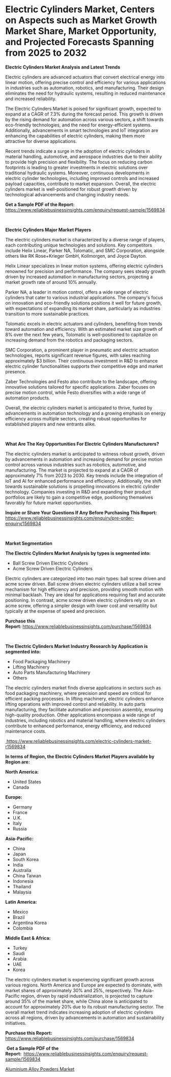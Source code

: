 <p><h1>Electric Cylinders Market, Centers on Aspects such as Market Growth Market Share, Market Opportunity, and Projected Forecasts Spanning from 2025 to 2032</h1></p><p><strong>Electric Cylinders Market Analysis and Latest Trends</strong></p>
<p><p>Electric cylinders are advanced actuators that convert electrical energy into linear motion, offering precise control and efficiency for various applications in industries such as automation, robotics, and manufacturing. Their design eliminates the need for hydraulic systems, resulting in reduced maintenance and increased reliability.</p><p>The Electric Cylinders Market is poised for significant growth, expected to expand at a CAGR of 7.3% during the forecast period. This growth is driven by the rising demand for automation across various sectors, a shift towards eco-friendly technologies, and the need for energy-efficient systems. Additionally, advancements in smart technologies and IoT integration are enhancing the capabilities of electric cylinders, making them more attractive for diverse applications.</p><p>Recent trends indicate a surge in the adoption of electric cylinders in material handling, automotive, and aerospace industries due to their ability to provide high precision and flexibility. The focus on reducing carbon footprints is leading to greater investments in electric solutions over traditional hydraulic systems. Moreover, continuous developments in electric cylinder technologies, including improved controls and increased payload capacities, contribute to market expansion. Overall, the electric cylinders market is well-positioned for robust growth driven by technological advancements and changing industry needs.</p></p>
<p><strong>Get a Sample PDF of the Report:&nbsp;</strong> <a href="https://www.reliablebusinessinsights.com/enquiry/request-sample/1569834?utm_campaign=3035&utm_medium=2&utm_source=Github&utm_content=ia&utm_term=25032025&utm_id=electric-cylinders">https://www.reliablebusinessinsights.com/enquiry/request-sample/1569834</a></p>
<p>&nbsp;</p>
<p><strong>Electric Cylinders Major Market Players</strong></p>
<p><p>The electric cylinders market is characterized by a diverse range of players, each contributing unique technologies and solutions. Key competitors include Helix Linear, Parker NA, Tolomatic, and SMC Corporation, alongside others like RK Rose+Krieger GmbH, Kollmorgen, and Joyce Dayton.</p><p>Helix Linear specializes in linear motion systems, offering electric cylinders renowned for precision and performance. The company sees steady growth driven by increased automation in manufacturing sectors, projecting a market growth rate of around 10% annually.</p><p>Parker NA, a leader in motion control, offers a wide range of electric cylinders that cater to various industrial applications. The company's focus on innovation and eco-friendly solutions positions it well for future growth, with expectations of expanding its market share, particularly as industries transition to more sustainable practices.</p><p>Tolomatic excels in electric actuators and cylinders, benefiting from trends toward automation and efficiency. With an estimated market size growth of 8% over the next few years, Tolomatic is well-positioned to capitalize on increasing demand from the robotics and packaging sectors.</p><p>SMC Corporation, a prominent player in pneumatic and electric actuation technologies, reports significant revenue figures, with sales reaching approximately $3 billion. Their continuous investment in R&D to enhance electric cylinder functionalities supports their competitive edge and market presence.</p><p>Zaber Technologies and Festo also contribute to the landscape, offering innovative solutions tailored for specific applications. Zaber focuses on precise motion control, while Festo diversifies with a wide range of automation products.</p><p>Overall, the electric cylinders market is anticipated to thrive, fueled by advancements in automation technology and a growing emphasis on energy efficiency across multiple sectors, creating robust opportunities for established players and new entrants alike.</p></p>
<p>&nbsp;</p>
<p><strong>What Are The Key Opportunities For Electric Cylinders Manufacturers?</strong></p>
<p><p>The electric cylinders market is anticipated to witness robust growth, driven by advancements in automation and increasing demand for precise motion control across various industries such as robotics, automotive, and manufacturing. The market is projected to expand at a CAGR of approximately 7% from 2023 to 2030. Key trends include the integration of IoT and AI for enhanced performance and efficiency. Additionally, the shift towards sustainable solutions is propelling innovations in electric cylinder technology. Companies investing in R&D and expanding their product portfolios are likely to gain a competitive edge, positioning themselves favorably for future market opportunities.</p></p>
<p><strong>Inquire or Share Your Questions If Any Before Purchasing This Report:</strong> <a href="https://www.reliablebusinessinsights.com/enquiry/pre-order-enquiry/1569834?utm_campaign=3035&utm_medium=2&utm_source=Github&utm_content=ia&utm_term=25032025&utm_id=electric-cylinders">https://www.reliablebusinessinsights.com/enquiry/pre-order-enquiry/1569834</a></p>
<p>&nbsp;</p>
<p><strong>Market Segmentation</strong></p>
<p><strong>The Electric Cylinders Market Analysis by types is segmented into:</strong></p>
<p><ul><li>Ball Screw Driven Electric Cylinders</li><li>Acme Screw Driven Electric Cylinders</li></ul></p>
<p><p>Electric cylinders are categorized into two main types: ball screw driven and acme screw driven. Ball screw driven electric cylinders utilize a ball screw mechanism for high efficiency and precision, providing smooth motion with minimal backlash. They are ideal for applications requiring fast and accurate positioning. In contrast, acme screw driven electric cylinders rely on an acme screw, offering a simpler design with lower cost and versatility but typically at the expense of speed and precision.</p></p>
<p><strong>Purchase this Report:&nbsp;</strong><a href="https://www.reliablebusinessinsights.com/purchase/1569834?utm_campaign=3035&utm_medium=2&utm_source=Github&utm_content=ia&utm_term=25032025&utm_id=electric-cylinders">https://www.reliablebusinessinsights.com/purchase/1569834</a></p>
<p>&nbsp;</p>
<p><strong>The Electric Cylinders Market Industry Research by Application is segmented into:</strong></p>
<p><ul><li>Food Packaging Machinery</li><li>Lifting Machinery</li><li>Auto Parts Manufacturing Machinery</li><li>Others</li></ul></p>
<p><p>The electric cylinders market finds diverse applications in sectors such as food packaging machinery, where precision and speed are critical for efficient packing processes. In lifting machinery, electric cylinders enhance lifting operations with improved control and reliability. In auto parts manufacturing, they facilitate automation and precision assembly, ensuring high-quality production. Other applications encompass a wide range of industries, including robotics and material handling, where electric cylinders contribute to enhanced performance, energy efficiency, and reduced maintenance costs.</p></p>
<p><a href="https://www.reliablebusinessinsights.com/electric-cylinders-market-r1569834?utm_campaign=3035&utm_medium=2&utm_source=Github&utm_content=ia&utm_term=25032025&utm_id=electric-cylinders">&nbsp;https://www.reliablebusinessinsights.com/electric-cylinders-market-r1569834</a></p>
<p><strong>In terms of Region, the Electric Cylinders Market Players available by Region are:</strong></p>
<p>
    <p> <strong> North America: </strong>
        <ul>
            <li>United States</li>
            <li>Canada</li>
        </ul>
        </p> 
    <p> <strong> Europe: </strong>
        <ul>
            <li>Germany</li>
            <li>France</li>
            <li>U.K.</li>
            <li>Italy</li>
            <li>Russia</li>
        </ul>
        </p> 
    <p> <strong> Asia-Pacific: </strong>
        <ul>
            <li>China</li>
            <li>Japan</li>
            <li>South Korea</li>
            <li>India</li>
            <li>Australia</li>
            <li>China Taiwan</li>
            <li>Indonesia</li>
            <li>Thailand</li>
            <li>Malaysia</li>
        </ul>
        </p> 
    <p> <strong> Latin America: </strong>
        <ul>
            <li>Mexico</li>
            <li>Brazil</li>
            <li>Argentina Korea</li>
            <li>Colombia</li>
        </ul>
        </p> 
    <p> <strong> Middle East & Africa: </strong>
        <ul>
            <li>Turkey</li>
            <li>Saudi</li>
            <li>Arabia</li>
            <li>UAE</li>
            <li>Korea</li>
        </ul>
    </p>
    </p>
<p><p>The electric cylinders market is experiencing significant growth across various regions. North America and Europe are expected to dominate, with market shares of approximately 30% and 25%, respectively. The Asia-Pacific region, driven by rapid industrialization, is projected to capture around 35% of the market share, while China alone is anticipated to account for approximately 20% due to its robust manufacturing sector. The overall market trend indicates increasing adoption of electric cylinders across all regions, driven by advancements in automation and sustainability initiatives.</p></p>
<p><strong>Purchase this Report: </strong><a href="https://www.reliablebusinessinsights.com/purchase/1569834?utm_campaign=3035&utm_medium=2&utm_source=Github&utm_content=ia&utm_term=25032025&utm_id=electric-cylinders">https://www.reliablebusinessinsights.com/purchase/1569834</a></p>
<p>&nbsp;<strong>Get a Sample PDF of the Report:&nbsp;&nbsp;</strong><a href="https://www.reliablebusinessinsights.com/enquiry/request-sample/1569834?utm_campaign=3035&utm_medium=2&utm_source=Github&utm_content=ia&utm_term=25032025&utm_id=electric-cylinders">https://www.reliablebusinessinsights.com/enquiry/request-sample/1569834</a></p>
<p><strong></strong></p>
<p><p><a href="https://github.com/beroxiluwaya/Market-Research-Report-List-1/blob/main/aluminium-alloy-powders-market.md?utm_campaign=3035&utm_medium=2&utm_source=Github&utm_content=ia&utm_term=25032025&utm_id=electric-cylinders">Aluminium Alloy Powders Market</a></p></p>